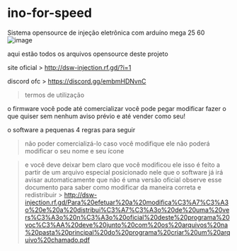 # ino-for-speed
Sistema opensource de injeção eletrônica com arduíno mega 25 60
![image](https://github.com/Valdemir-DSW/ino-for-speed/assets/134114016/ee4ab21f-c03b-43f4-a7d2-b2850b6351a9)

aqui estão todos os arquivos opensource deste projeto

site oficial > http://dsw-injection.rf.gd/?i=1 

discord ofc  > https://discord.gg/embmHDNvnC
> termos de utilização

o firmware você pode até comercializar você pode pegar modificar fazer o que quiser sem nenhum aviso prévio e até vender como seu!

o software a pequenas 4 regras para seguir
> não poder comercializá-lo
> caso você modifique ele não poderá modificar o seu nome e seu ícone

> e você deve deixar bem claro que você modificou ele isso é feito a partir de um arquivo especial posicionado nele que o software já irá avisar automaticamente que não é uma versão oficial
 observe esse documento para saber como modificar da maneira correta e redistribuir  > http://dsw-injection.rf.gd/Para%20efetuar%20a%20modifica%C3%A7%C3%A3o%20e%20a%20distribui%C3%A7%C3%A3o%20de%20uma%20vers%C3%A3o%20n%C3%A3o%20oficial%20deste%20programa%20voc%C3%AA%20deve%20junto%20com%20os%20arquivos%20na%20pasta%20principal%20do%20programa%20criar%20um%20arquivo%20chamado.pdf

